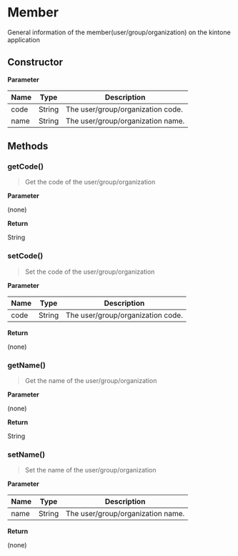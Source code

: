 # Member

General information of the member(user/group/organization) on the kintone application


## Constructor

**Parameter**

| Name| Type| Description |
| --- | --- | --- |
| code | String | The user/group/organization code.
| name | String | The user/group/organization name.

## Methods

### getCode()

> Get the code of the user/group/organization

**Parameter**

(none)

**Return**

String

### setCode()

> Set the code of the user/group/organization

**Parameter**

| Name| Type| Description |
| --- | --- | --- |
| code | String | The user/group/organization code.

**Return**

(none)

### getName()

> Get the name of the user/group/organization

**Parameter**

(none)

**Return**

String

### setName()

> Set the name of the user/group/organization

**Parameter**

| Name| Type| Description |
| --- | --- | --- |
| name | String | The user/group/organization name.

**Return**

(none)